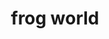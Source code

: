 ---
layout: page
title: frog world
nav: true
nav_order: 3
dropdown: true
children: 
    - title: frog world
      permalink: /frog
    - title: about frog world
      permalink: /frog/about
---